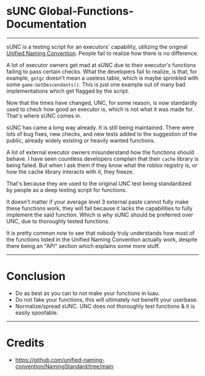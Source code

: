 # sUNC Global-Functions-Documentation

_______________________________________________________________

sUNC is a testing script for an executors' capability, utilizing the original [Unified Naming Convention](https://github.com/unified-naming-convention/NamingStandard). People fail to realize how there is no difference.

A lot of executor owners get mad at sUNC due to their executor's functions failing to pass certain checks. What the developers fail to realize, is that, for example, `getgc` doesn't mean a useless table, which is maybe sprinkled with some `game:GetDescendants()`. This is just one example out of many bad implementations which get flagged by the script. 

Now that the times have changed, UNC, for some reason, is now standardly used to check how good an executor is, which is not what it was made for. That's where sUNC comes in. 

sUNC has came a long way already. It is still being maintained. There were lots of bug fixes, new checks, and new tests added to the suggestion of the public, already widely existing or heavily wanted functions.

A lot of external executor owners misunderstand how the functions should behave. I have seen countless developers complain that their `cache` library is being failed. But when I ask them if they know what the roblox registry is, or how the cache library interacts with it, they freeze.

That's because they are used to the original UNC test being standardized by people as a deep testing script for functions.

It doesn't matter if your average level 3 external paste cannot fully make these functions work, they will fail because it lacks the capabilities to fully implement the said function.
Which is why sUNC should be preferred over UNC, due to thoroughly tested functions.

It is pretty common now to see that nobody truly understands how most of the functions listed in the Unified Naming Convention actually work, despite there being an "API" section which explains some more stuff.

_______________________________________________________________

# Conclusion

- Do as best as you can to not make your functions in luau.
- Do not fake your functions, this will ultimately not benefit your userbase.
- Normalize/spread sUNC. UNC does not thoroughly test functions & it is easily spoofable.

---

# Credits

- https://github.com/unified-naming-convention/NamingStandard/tree/main
